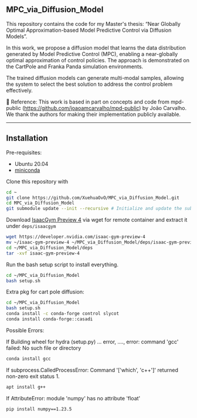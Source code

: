 ## MPC_via_Diffusion_Model

This repository contains the code for my Master's thesis: “Near Globally Optimal Approximation-based Model Predictive Control via Diffusion Models”.

In this work, we propose a diffusion model that learns the data distribution generated by Model Predictive Control (MPC), enabling a near-globally optimal approximation of control policies. The approach is demonstrated on the CartPole and Franka Panda simulation environments.

The trained diffusion models can generate multi-modal samples, allowing the system to select the best solution to address the control problem effectively.

📌 Reference:
This work is based in part on concepts and code from mpd-public (https://github.com/joaoamcarvalho/mpd-public) by João Carvalho. We thank the authors for making their implementation publicly available.

---

## Installation

Pre-requisites:
- Ubuntu 20.04
- [miniconda](https://docs.conda.io/projects/miniconda/en/latest/index.html)

Clone this repository with
```bash
cd ~
git clone https://github.com/XuehuaOvO/MPC_via_Diffusion_Model.git
cd MPC_via_Diffusion_Model
git submodule update --init --recursive # Initialize and update the submodules
```

Download [IsaacGym Preview 4](https://developer.nvidia.com/isaac-gym) via wget for remote container and extract it under `deps/isaacgym`
```bash
wget https://developer.nvidia.com/isaac-gym-preview-4 
mv ~/isaac-gym-preview-4 ~/MPC_via_Diffusion_Model/deps/isaac-gym-preview-4
cd ~/MPC_via_Diffusion_Model/deps
tar -xvf isaac-gym-preview-4
```

Run the bash setup script to install everything.
```bash
cd ~/MPC_via_Diffusion_Model
bash setup.sh
```

Extra pkg for cart pole diffusion:
```bash
cd ~/MPC_via_Diffusion_Model
bash setup.sh
conda install -c conda-forge control slycot 
conda install conda-forge::casadi
```

Possible Errors:

If Building wheel for hydra (setup.py) ... error, ...., error: command 'gcc' failed: No such file or directory
```bash
conda install gcc
```

If subprocess.CalledProcessError: Command '['which', 'c++']' returned non-zero exit status 1.
```bash
apt install g++
```

If AttributeError: module 'numpy' has no attribute 'float'
```bash
pip install numpy==1.23.5
```

<!-- ## linear mpc data collecting
1. Collecting noisy data (only the initial range of position and theta can be set, initial x_dot and theta_dot are always 0. Some parameters and paths in noisy_data_collecting.py should be set manually): 
```bash
conda activate mpd
cd scripts/mpc_data_collecting
python noisy_data_collecting.py
```

2. Collecting data with 4 DoF initial range (Some parameters and paths in 4DoF_data_collecting.py should be set manually):
```bash
conda activate mpd
cd scripts/mpc_data_collecting
python 4DoF_data_collecting.py
```

## cart pole model training
Training Data Path and File Name Setting:
In cart_pole_u.py, 
```python
DATASET_BASE_PATH = '/root/cartpoleDiff/cart_pole_diffusion_based_on_MPD/training_data' # training data path of the training data and condition data files

U_DATA_NAME = 'u_tensor_420000-8-1.pt' # training data file name
X0_CONDITION_DATA_NAME = 'x0_tensor_420000-4.pt' # condition data file name
```

Training Launcg setting:
In cart_pole_launch.py,
```python
# training data folder
DATASET_SUBDIR = 'CartPole-LMPC' # the folder of the training data files (location: /root/cartpoleDiff/cart_pole_diffusion_based_on_MPD/training_data/CartPole-LMPC)

# training data amount
TRAINING_DATA_AMOUNT = 420000

# learning parameters
BATCH_SIZE = 512
LEARNING_RATE = 3e-3

EPOCHES = 300 # times that the whole data should be trained

MODEL_SAVED_PATH = '/root/cartpoleDiff/cart_pole_diffusion_based_on_MPD/trained_models/420000_training_data'
```

## Running the cart pole inference
Based on a trained diffusion model, the cart pole inference is running via

```bash
conda activate mpd
cd scripts/inference
python Diffusion_MPC_Inference.py  
```
The diffusion & mpc performance plot will be saved in the results_inference folder under the MODEL_PATH set in Diffusion_MPC_Inference.py.

---
## Running the MPD inference

To try out the MPD inference, first download the data and the trained models. 

```bash
conda activate mpd
```

```bash
gdown --id 1mmJAFg6M2I1OozZcyueKp_AP0HHkCq2k
tar -xvf data_trajectories.tar.gz
gdown --id 1I66PJ5QudCqIZ2Xy4P8e-iRBA8-e2zO1
tar -xvf data_trained_models.tar.gz
```

To solve the possible error about pyopensll Version,
```bash
pip install --upgrade pyOpenSSL
```

Run the inference script
```bash
cd scripts/inference
python inference.py
```

Comment out the `model-id` variable in `scripts/inference/inference.py` to try out different models
```python
model_id: str = 'EnvDense2D-RobotPointMass'
model_id: str = 'EnvNarrowPassageDense2D-RobotPointMass'
model_id: str = 'EnvSimple2D-RobotPointMass'
model_id: str = 'EnvSpheres3D-RobotPanda'
```

Depending on the task (`model-id`) you might need to change the weights for collision and smoothness (we will provide an "hyperpameter search" soon.)
```python
weight_grad_cost_collision: float = 3e-2
weight_grad_cost_smoothness: float = 1e-2
```

The results will be saved under `data_trained_models/[model_id]/results_inference/`.

---
## Generate data and train from scratch

We recommend running the follwowing in a SLURM cluster.

```bash
conda activate mpd
```

To regenerate the data:
```bash
cd scripts/generate_data
python launch_generate_trajectories.py
```

To train the model:
```bash
cd scripts/train_diffusion
python launch_train_01.py
``` -->





<!-- ---
## Citation

If you use our work or code base(s), please cite our article:
```latex
@inproceedings{carvalho2023mpd,
  title={Motion Planning Diffusion: Learning and Planning of Robot Motions with Diffusion Models},
  author={Carvalho, J. and  Le, A.T. and  Baierl, M. and  Koert, D. and  Peters, J.},
  booktitle={IEEE/RSJ International Conference on Intelligent Robots and Systems (IROS)},
  year={2023}
}
```


---
## Credits

Parts of this work and software were taken and/or inspired from:
- [https://github.com/jannerm/diffuser](https://github.com/jannerm/diffuser) -->

